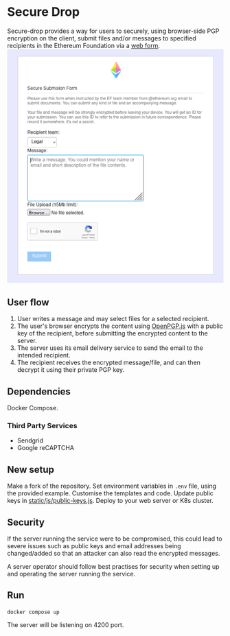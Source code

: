 # Secure Drop

Secure-drop provides a way for users to securely, using browser-side PGP encryption on the client, submit files and/or messages to specified recipients in the Ethereum Foundation via a [web form](https://secure-drop.ethereum.org/).
![Image](screenshot.png)

## User flow

1. User writes a message and may select files for a selected recipient.
2. The user's browser encrypts the content using [OpenPGP.js](https://openpgpjs.org/) with a public key of the recipient, before submitting the encrypted content to the server.
3. The server uses its email delivery service to send the email to the intended recipient.
4. The recipient receives the encrypted message/file, and can then decrypt it using their private PGP key.


## Dependencies

Docker Compose.


### Third Party Services

* Sendgrid
* Google reCAPTCHA


## New setup

Make a fork of the repository. Set environment variables in `.env` file, using the provided example. Customise the templates and code. Update public keys in [static/js/public-keys.js](static/js/public-keys.js). Deploy to your web server or K8s cluster.


## Security

If the server running the service were to be compromised, this could lead to severe issues such as public keys and email addresses being changed/added so that an attacker can also read the encrypted messages.

A server operator should follow best practises for security when setting up and operating the server running the service.


## Run
```
docker compose up
```

The server will be listening on 4200 port.